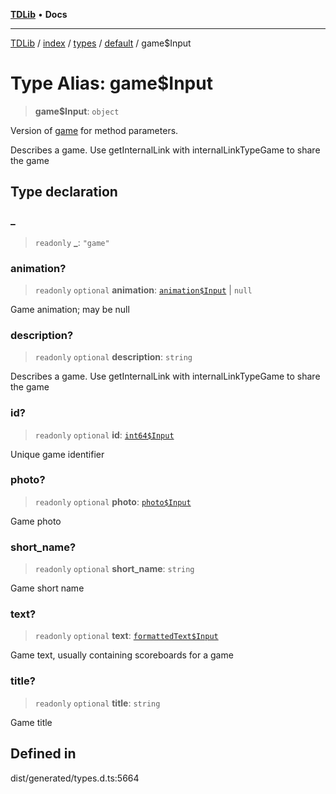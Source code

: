 [**TDLib**](../../../../../../README.md) • **Docs**

***

[TDLib](../../../../../../modules.md) / [index](../../../../../README.md) / [types](../../../README.md) / [default](../README.md) / game$Input

# Type Alias: game$Input

> **game$Input**: `object`

Version of [game](game-1.md) for method parameters.

Describes a game. Use getInternalLink with internalLinkTypeGame to share the game

## Type declaration

### \_

> `readonly` **\_**: `"game"`

### animation?

> `readonly` `optional` **animation**: [`animation$Input`](animation$Input-1.md) \| `null`

Game animation; may be null

### description?

> `readonly` `optional` **description**: `string`

Describes a game. Use getInternalLink with internalLinkTypeGame to share the game

### id?

> `readonly` `optional` **id**: [`int64$Input`](int64$Input-1.md)

Unique game identifier

### photo?

> `readonly` `optional` **photo**: [`photo$Input`](photo$Input-1.md)

Game photo

### short\_name?

> `readonly` `optional` **short\_name**: `string`

Game short name

### text?

> `readonly` `optional` **text**: [`formattedText$Input`](formattedText$Input-1.md)

Game text, usually containing scoreboards for a game

### title?

> `readonly` `optional` **title**: `string`

Game title

## Defined in

dist/generated/types.d.ts:5664
